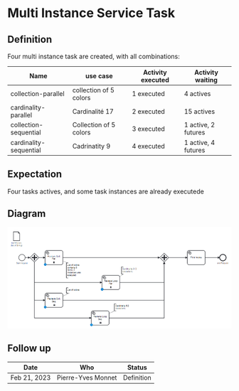 # Multi Instance Service Task

## Definition
Four multi instance task are created, with all combinations:



| Name                   | use case               | Activity executed | Activity waiting    |
|------------------------|------------------------|-------------------|---------------------|
| collection-parallel    | collection of 5 colors | 1 executed        | 4 actives           |
| cardinality-parallel   | Cardinalité 17         | 2 executed        | 15 actives          |
| collection-sequential  | Collection of 5 colors | 3 executed        | 1 active, 2 futures | 
| cardinality-sequential | Cadrinatity 9          | 4 executed        | 1 active, 4 futures |

## Expectation

Four tasks actives, and some task instances are already executede

## Diagram
![alt text](MultiInstancesServiceTask.png "Multi instances service task")

## Follow up


| Date         | Who   | Status       |
|--------------|-------|--------------|
| Feb 21, 2023 | Pierre-Yves Monnet | Definition   |
